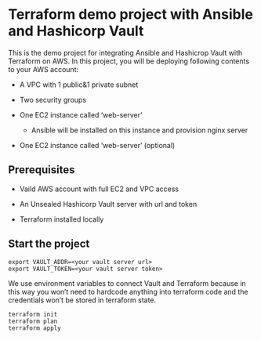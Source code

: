 # Terraform demo project with Ansible and Hashicorp Vault
This is the demo project for integrating Ansible and Hashicrop Vault with Terraform on AWS. In this project, you will be deploying following contents to your AWS account:

- A VPC with 1 public&1 private subnet

- Two security groups

- One EC2 instance called ‘web-server’

    - Ansible will be installed on this instance and provision nginx server

- One EC2 instance called ‘web-server’ (optional)

## Prerequisites
- Vaild AWS account with full EC2 and VPC access

- An Unsealed Hashicorp Vault server with url and token

- Terraform installed locally

## Start the project
```
export VAULT_ADDR=<your vault server url>
export VAULT_TOKEN=<your vault server token>
```
We use environment variables to connect Vault and Terraform because in this way you won’t need to hardcode anything into terraform code and the credentials won’t be stored in terraform state.
```
terraform init
terraform plan
terraform apply
```
